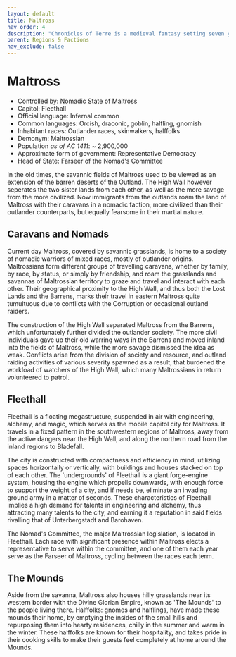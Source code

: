 ```yaml
---
layout: default
title: Maltross
nav_order: 4
description: "Chronicles of Terre is a medieval fantasy setting seven years in the writing, currently for dungeons & dragons 5th edition."
parent: Regions & Factions
nav_exclude: false
---
```


# Maltross

- Controlled by: Nomadic State of Maltross
- Capitol: Fleethall
- Official language: Infernal common
- Common languages: Orcish, draconic, goblin, halfling, gnomish
- Inhabitant races: Outlander races, skinwalkers, halffolks
- Demonym: Maltrossian
- Population *as of AC 1411*: ~ 2,900,000
- Approximate form of government: Representative Democracy
- Head of State: Farseer of the Nomad's Committee

In the old times, the savannic fields of Maltross used to be viewed as an extension of the barren deserts of the Outland. The High Wall however seperates the two sister lands from each other, as well as the more savage from the more civilized. Now immigrants from the outlands roam the land of Maltross with their caravans in a nomadic faction, more civilized than their outlander counterparts, but equally fearsome in their martial nature.

## Caravans and Nomads

Current day Maltross, covered by savannic grasslands, is home to a society of nomadic warriors of mixed races, mostly of outlander origins. Maltrossians form different groups of travelling caravans, whether by family, by race, by status, or simply by friendship, and roam the grasslands and savannas of Maltrossian territory to graze and travel and interact with each other. Their geographical proximity to the High Wall, and thus both the Lost Lands and the Barrens, marks their travel in eastern Maltross quite tumultuous due to conflicts with the Corruption or occasional outland raiders.

The construction of the High Wall separated Maltross from the Barrens, which unfortunately further divided the outlander society. The more civil individuals gave up their old warring ways in the Barrens and moved inland into the fields of Maltross, while the more savage dismissed the idea as weak. Conflicts arise from the division of society and resource, and outland raiding activities of various severity spawned as a result, that burdened the workload of watchers of the High Wall, which many Maltrossians in return volunteered to patrol.

## Fleethall

Fleethall is a floating megastructure, suspended in air with engineering, alchemy, and magic, which serves as the mobile capitol city for Maltross. It travels in a fixed pattern in the southwestern regions of Maltross, away from the active dangers near the High Wall, and along the northern road from the inland regions to Bladefall.

The city is constructed with compactness and efficiency in mind, utilizing spaces horizontally or vertically, with buildings and houses stacked on top of each other. The 'undergrounds' of Fleethall is a giant forge-engine system, housing the engine which propells downwards, with enough force to support the weight of a city, and if needs be, eliminate an invading ground army in a matter of seconds. These characteristics of Fleethall implies a high demand for talents in engineering and alchemy, thus attracting many talents to the city, and earning it a reputation in said fields rivalling that of Unterbergstadt and Barohaven.

The Nomad's Committee, the major Maltrossian legislation, is located in Fleethall. Each race with significant presence within Maltross elects a representative to serve within the committee, and one of them each year serve as the Farseer of Maltross, cycling between the races each term.

## The Mounds

Aside from the savanna, Maltross also houses hilly grasslands near its western border with the Divine Glorian Empire, known as 'The Mounds' to the people living there. Halffolks: gnomes and halflings, have made these mounds their home, by emptying the insides of the small hills and repurposing them into hearty residences, chilly in the summer and warm in the winter. These halffolks are known for their hospitality, and takes pride in their cooking skills to make their guests feel completely at home around the Mounds.